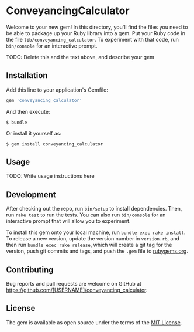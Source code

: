 # ConveyancingCalculator

Welcome to your new gem! In this directory, you'll find the files you need to be able to package up your Ruby library into a gem. Put your Ruby code in the file `lib/conveyancing_calculator`. To experiment with that code, run `bin/console` for an interactive prompt.

TODO: Delete this and the text above, and describe your gem

## Installation

Add this line to your application's Gemfile:

```ruby
gem 'conveyancing_calculator'
```

And then execute:

    $ bundle

Or install it yourself as:

    $ gem install conveyancing_calculator

## Usage

TODO: Write usage instructions here

## Development

After checking out the repo, run `bin/setup` to install dependencies. Then, run `rake test` to run the tests. You can also run `bin/console` for an interactive prompt that will allow you to experiment.

To install this gem onto your local machine, run `bundle exec rake install`. To release a new version, update the version number in `version.rb`, and then run `bundle exec rake release`, which will create a git tag for the version, push git commits and tags, and push the `.gem` file to [rubygems.org](https://rubygems.org).

## Contributing

Bug reports and pull requests are welcome on GitHub at https://github.com/[USERNAME]/conveyancing_calculator.


## License

The gem is available as open source under the terms of the [MIT License](http://opensource.org/licenses/MIT).

